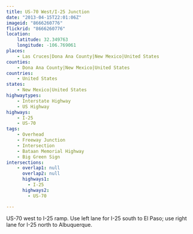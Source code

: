 ```yaml
---
title: US-70 West/I-25 Junction
date: "2013-04-15T22:01:06Z"
imageid: "8666260776"
flickrid: "8666260776"
location:
    latitude: 32.349763
    longitude: -106.769061
places:
    - Las Cruces|Dona Ana County|New Mexico|United States
counties:
    - Dona Ana County|New Mexico|United States
countries:
    - United States
states:
    - New Mexico|United States
highwaytypes:
    - Interstate Highway
    - US Highway
highways:
    - I-25
    - US-70
tags:
    - Overhead
    - Freeway Junction
    - Intersection
    - Bataan Memorial Highway
    - Big Green Sign
intersections:
    - overlap1: null
      overlap2: null
      highways1:
        - I-25
      highways2:
        - US-70

---
```

US-70 west to I-25 ramp.  Use left lane for I-25 south to El Paso; use right lane for I-25 north to Albuquerque.